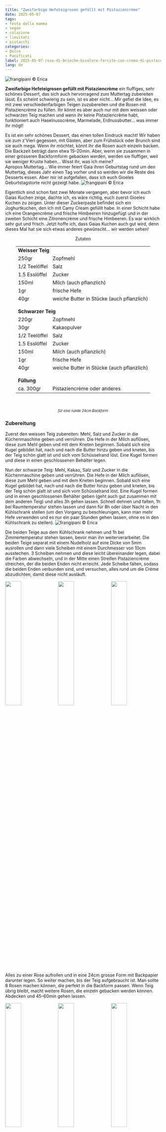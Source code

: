 ```yaml
---
title: "Zweifarbige Hefeteigrosen gefüllt mit Pistaziencrème"
date: 2025-05-07
tags:
- festa della mamma
- vegan
- colazione
- lievitati
- pistacchi
categories:
- Dolce
- Panificati
label: 2025-05-07-rose-di-brioche-bicolore-farcite-con-crema-di-pistacchio
lang: de 
---
```

![](../2025-05-07-rose-di-brioche-bicolore-farcite-con-crema-di-pistacchio/header.jpeg "frangipani © Erica")

**Zweifarbige Hefeteigrosen gefüllt mit Pistaziencrème** ein fluffiges, sehr schönes Dessert, das sich auch hervorragend zum Muttertag zubereiten lässt. Es scheint schwierig zu sein, ist es aber nicht... Mir gefiel die Idee, es mit zwei verschiedenfarbigen Teigen zuzubereiten und die Rosen mit Pistaziencrème zu füllen. Ihr könnt es aber auch nur mit dem weissen oder schwarzen Teig machen und wenn ihr keine Pistaziencrème habt, funktioniert auch Haselnusscrème, Marmelade, Erdnussbutter... was immer ihr mögt!

Es ist ein sehr schönes Dessert, das einen tollen Eindruck macht! Wir haben sie zum z'Vieri gegessen, mit Gästen, aber zum Frühstück oder Brunch sind sie auch mega. Wenn ihr möchtet, könnt ihr die Rosen auch einzeln backen. Die Backzeit beträgt dann etwa 15–20min. Aber, wenn sie zusammen in einer grösseren Backformform gebacken werden, werden sie fluffiger, weil sie weniger Kruste haben... Wisst ihr, was ich meine?
<br />
Apropos Muttertag... Wie immer feiert Gaia ihren Geburtstag rund um den Muttertag, dieses Jahr einen Tag vorher und so werden wir die Reste des Desserts essen. Aber mir ist aufgefallen, dass ich euch Gioeles Geburtstagstorte nicht gezeigt habe.
![](../2025-05-07-rose-di-brioche-bicolore-farcite-con-crema-di-pistacchio/tortagioele.jpeg "frangipani © Erica")

Eigentlich sind schon fast zwei Monate vergangen, aber bevor ich euch Gaias Kuchen zeige, dachte ich, es wäre richtig, euch zuerst Gioeles Kuchen zu zeigen. Unter dieser Zuckerpaste befindet sich ein Joghurtkuchen, den ich mit Camy Cream gefüllt habe. In einer Schicht habe ich eine Orangencrème und frische Himbeeren hinzugefügt und in der zweiten Schicht eine Zitronencrème und frische Himbeeren. Es war wirklich sehr gut und frisch. Jetzt hoffe ich, dass Gaias Kuchen auch gut wird, denn dieses Mal hat sie sich etwas anderes gewünscht... wir werden sehen!

<div id="wrapper" style="text-align: center">
  <div id="yourdiv" style="display: inline-block;">
    <div class="ingredients" itemscope itemtype="http://schema.org/Recipe">
      <span itemprop="name" style="display:none;">Zweifarbige Hefeteigrosen gefüllt mit Pistaziencrème</span>
      <span itemprop="recipeCategory" style="display:none;">Süsses</span>
      <img itemprop="image" style="display:none;" class="ignore-gallery-item" src="../2025-05-07-rose-di-brioche-bicolore-farcite-con-crema-di-pistacchio/header.jpeg"/>
      <span itemprop="author" style="display:none;">Erica Raiano</span>
      <span itemprop="description" style="display:none;">Zweifarbige Hefeteigrosen gefüllt mit Pistaziencrème, ein fluffiges, sehr schönes Dessert, das sich auch hervorragend zum Muttertag zubereiten lässt.</span>
      <div class="ingredients-title">Zutaten</div>
      <table>
        <tbody>
          <tr>
            <td colspan="2"><b>Weisser Teig</b></td>
          </tr> 
          <tr itemprop="recipeIngredient">       
            <td>250gr</td>
            <td>Zopfmehl</td>
          </tr>
          <tr itemprop="recipeIngredient">
            <td>1/2 Teelöffel</td>
            <td>Salz</td>
          </tr>
          <tr itemprop="recipeIngredient">
            <td>1.5 Esslöffel</td>
            <td>Zucker</td>
          </tr>
          <tr itemprop="recipeIngredient">
            <td>150ml</td>
            <td>Milch (auch pflanzlich)</td>
          </tr>
          <tr itemprop="recipeIngredient">
            <td>1gr</td>
            <td>frische Hefe</td>         
          </tr>
          <tr itemprop="recipeIngredient">
            <td>40gr</td>
            <td>weiche Butter in Stücke (auch pflanzlich)</td>
          </tr>
          <tr style="height: 15px;"></tr>
          <tr>
            <td colspan="2"><b>Schwarzer Teig</b></td>
          </tr>
          <tr itemprop="recipeIngredient">       
            <td>220gr</td>
            <td>Zopfmehl</td>
          </tr>
          <tr itemprop="recipeIngredient">       
            <td>30gr</td>
            <td>Kakaopulver</td>
          </tr>
          <tr itemprop="recipeIngredient">
            <td>1/2 Teelöffel</td>
            <td>Salz</td>
          </tr>
          <tr itemprop="recipeIngredient">
            <td>1.5 Esslöffel</td>
            <td>Zucker</td>
          </tr>
          <tr itemprop="recipeIngredient">
            <td>150ml</td>
            <td>Milch (auch pflanzlich)</td>
          </tr>
          <tr itemprop="recipeIngredient">
            <td>1gr</td>
            <td>frische Hefe</td>         
          </tr>
          <tr itemprop="recipeIngredient">
            <td>40gr</td>
            <td>weiche Butter in Stücke (auch pflanzlich)</td>
          </tr>
          <tr style="height: 15px;"></tr>
          <tr>
            <td colspan="2"><b>Füllung</b></td>
          </tr>
          <tr itemprop="recipeIngredient">       
            <td>ca. 300gr</td>
            <td>Pistaziencrème oder anderes</td>
          </tr>
        </tbody>
      </table>
      <br></br>
      <i class="pull-right" style="font-size: 80%;" itemprop="recipeYield">für eine runde 24cm Backform</i>
    </div>
  </div>
</div>

<h3>
  <font color="grey">
    <i class="fa-solid fa-gears"></i>
  </font> Zubereitung
</h3>

Zuerst den weissen Teig zubereiten: Mehl, Salz und Zucker in die Küchenmaschine geben und verrühren. Die Hefe in der Milch auflösen, diese zum Mehl geben und mit dem Kneten beginnen. Sobald sich eine Kugel gebildet hat, nach und nach die Butter hinzu geben und kneten, bis der Teig schön glatt ist und sich vom Schüsselrand löst. Eine Kugel formen und diese in einen geschlossenen Behälter legen.

Nun der schwarze Teig: Mehl, Kakao, Salz und Zucker in die Küchenmaschine geben und verrühren. Die Hefe in der Milch auflösen, diese zum Mehl geben und mit dem Kneten beginnen. Sobald sich eine Kugel gebildet hat, nach und nach die Butter hinzu geben und kneten, bis der Teig schön glatt ist und sich vom Schüsselrand löst. Eine Kugel formen und in einen geschlossenen Behälter geben (geht auch gut zusammen mit dem anderen Teig) und alles 3h gehen lassen. Schnell dehnen und falten, 1h bei Raumtemperatur stehen lassen und dann für 8h oder über Nacht in den Kühlschrank stellen (um den Vorgang zu beschleunigen, kann man mehr Hefe verwenden und es nur ein paar Stunden gehen lassen, ohne es in den Kühlschrank zu stellen).
![](../2025-05-07-rose-di-brioche-bicolore-farcite-con-crema-di-pistacchio/impasti.jpeg "frangipani © Erica")

Die beiden Teige aus dem Kühlschrank nehmen und 1h bei Zimmertemperatur stehen lassen, bevor man ihn weiterverarbeitet. Die beiden Teige separat mit einem Nudelholz auf eine Dicke von 5mm ausrollen und dann viele Scheiben mit einem Durchmesser von 10cm ausstechen. 3 Scheiben nehmen und diese leicht übereinander legen, dabei die Farben abwechseln, und in der Mitte einen Streifen Pistaziencrème streichen, der die beiden Enden nicht erreicht. Jede Scheibe falten, sodass die beiden Enden verbunden sind, und versuchen, alles rund um die Crème abzudichten, damit diese nicht ausläuft.
<p>
  <div style="width: 100%; margin-bottom: 0">
    <img style="float: left; width: 32%; margin-right: 1%;" src="../2025-05-07-rose-di-brioche-bicolore-farcite-con-crema-di-pistacchio/dischi.jpeg" alt="" title="frangipani © Erica" />
    <img style="float: left; width: 32%; margin-right: 1%; margin-left: 1%;" src="../2025-05-07-rose-di-brioche-bicolore-farcite-con-crema-di-pistacchio/cremapistacchio.jpeg" alt="" title="frangipani © Erica" />
    <img style="float: left; width: 32%; margin-left: 1%;" src="../2025-05-07-rose-di-brioche-bicolore-farcite-con-crema-di-pistacchio/chiudere.jpeg" alt="" title="frangipani © Erica" />
    <div style="clear: both"></div>
  </div>
</p>

Alles zu einer Rose aufrollen und in eine 24cm grosse Form mit Backpapier darunter legen. So weiter machen, bis der Teig aufgebraucht ist. Man sollte 8 Rosen machen können, die perfekt in die Backform passen. Wenn Teig übrig bleibt, macht weitere Rosen, die einzeln gebacken werden können. Abdecken und 45–60min gehen lassen.
<p>
  <div style="width: 100%; margin-bottom: 0">
    <img style="float: left; width: 32%; margin-right: 1%;" src="../2025-05-07-rose-di-brioche-bicolore-farcite-con-crema-di-pistacchio/arrotolare.jpeg" alt="" title="frangipani © Erica" />
    <img style="float: left; width: 32%; margin-right: 1%; margin-left: 1%;" src="../2025-05-07-rose-di-brioche-bicolore-farcite-con-crema-di-pistacchio/rosa.jpeg" alt="" title="frangipani © Erica" />
    <img style="float: left; width: 32%; margin-left: 1%;" src="../2025-05-07-rose-di-brioche-bicolore-farcite-con-crema-di-pistacchio/teglia.jpeg" alt="" title="frangipani © Erica" />
    <div style="clear: both"></div>
  </div>
</p>

Die **Zweifarbigen Hefeteigrosen gefüllt mit Pistaziencrème** im vorgeheizten Ofen bei 200°C Ober- und Unterhitze etwa 30min lang backen oder bis sie goldbraun sind. Lasst sie vor dem Verzehr etwas abkühlen...
<p>
  <div style="width: 100%; margin-bottom: 0">
    <img style="float: left; width: 49%; margin-right: 1%" src="../2025-05-07-rose-di-brioche-bicolore-farcite-con-crema-di-pistacchio/risultato1.jpeg" alt="" title="frangipani © Erica" />
    <img style="float: left; width: 49%; margin-left: 1%" src="../2025-05-07-rose-di-brioche-bicolore-farcite-con-crema-di-pistacchio/risultato2.jpeg" alt="" title="frangipani © Erica" />
    <div style="clear: both"></div>
  </div>
</p>

<p>
  <div style="width: 100%; margin-bottom: 0">
    <img style="float: left; width: 49%; margin-right: 1%" src="../2025-05-07-rose-di-brioche-bicolore-farcite-con-crema-di-pistacchio/risultato3.jpeg" alt="" title="frangipani © Erica" />
    <img style="float: left; width: 49%; margin-left: 1%" src="../2025-05-07-rose-di-brioche-bicolore-farcite-con-crema-di-pistacchio/risultato4.jpeg" alt="" title="frangipani © Erica" />
    <div style="clear: both"></div>
  </div>
</p>

<p>
  <div style="width: 100%; margin-bottom: 0">
    <img style="float: left; width: 49%; margin-right: 1%" src="../2025-05-07-rose-di-brioche-bicolore-farcite-con-crema-di-pistacchio/risultato5.jpeg" alt="" title="frangipani © Erica" />
    <img style="float: left; width: 49%; margin-left: 1%" src="../2025-05-07-rose-di-brioche-bicolore-farcite-con-crema-di-pistacchio/risultato6.jpeg" alt="" title="frangipani © Erica" />
    <div style="clear: both"></div>
  </div>
</p>

<p>
  <div style="width: 100%; margin-bottom: 0">
    <img style="float: left; width: 49%; margin-right: 1%" src="../2025-05-07-rose-di-brioche-bicolore-farcite-con-crema-di-pistacchio/risultato7.jpeg" alt="" title="frangipani © Erica" />
    <img style="float: left; width: 49%; margin-left: 1%" src="../2025-05-07-rose-di-brioche-bicolore-farcite-con-crema-di-pistacchio/risultato8.jpeg" alt="" title="frangipani © Erica" />
    <div style="clear: both"></div>
  </div>
</p>

<p>
  <div style="width: 100%; margin-bottom: 0">
    <img style="float: left; width: 49%; margin-right: 1%" src="../2025-05-07-rose-di-brioche-bicolore-farcite-con-crema-di-pistacchio/risultato9.jpeg" alt="" title="frangipani © Erica" />
    <img style="float: left; width: 49%; margin-left: 1%" src="../2025-05-07-rose-di-brioche-bicolore-farcite-con-crema-di-pistacchio/risultato10.jpeg" alt="" title="frangipani © Erica" />
    <div style="clear: both"></div>
  </div>
</p>

<h4>Buon appetito
  <font color="red">
    <i class="fa-regular fa-face-smile"></i>
  </font>
</h4>